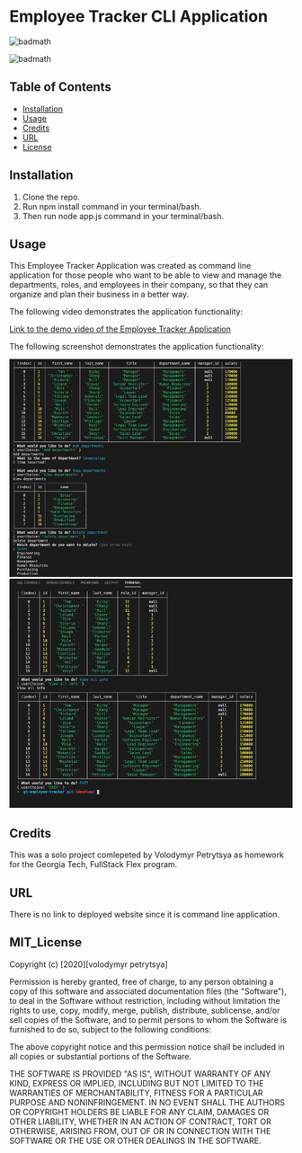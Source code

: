 # Employee Tracker CLI Application

![badmath](https://img.shields.io/badge/EMPLOYEE-tracker-red)

![badmath](https://img.shields.io/badge/license-MIT-brightgreen)

## Table of Contents

- [Installation](#installation)
- [Usage](#usage)
- [Credits](#credits)
- [URL](#url)
- [License](#mit_license)

## Installation

1. Clone the repo.
2. Run npm install command in your terminal/bash.
3. Then run node app.js command in your terminal/bash.

## Usage

This Employee Tracker Application was created as command line application for those people who
want to be able to view and manage the departments, roles, and employees in their company,
so that they can organize and plan their business in a better way.

The following video demonstrates the application functionality:

[Link to the demo video of the Employee Tracker Application](https://drive.google.com/file/d/1aqebc93GV3_lLALpPVEYMHnXrfd4sJEO/view?usp=sharing)

The following screenshot demonstrates the application functionality:

![Employee Tracker demo](./Assets/2.png)
![Employee Tracker demo](./Assets/1.png)

## Credits

This was a solo project comlepeted by Volodymyr Petrytsya as homework for the Georgia Tech, FullStack Flex program.

## URL

There is no link to deployed website since it is command line application.

## MIT_License

Copyright (c) [2020][volodymyr petrytsya]

Permission is hereby granted, free of charge, to any person obtaining a copy
of this software and associated documentation files (the "Software"), to deal
in the Software without restriction, including without limitation the rights
to use, copy, modify, merge, publish, distribute, sublicense, and/or sell
copies of the Software, and to permit persons to whom the Software is
furnished to do so, subject to the following conditions:

The above copyright notice and this permission notice shall be included in all
copies or substantial portions of the Software.

THE SOFTWARE IS PROVIDED "AS IS", WITHOUT WARRANTY OF ANY KIND, EXPRESS OR
IMPLIED, INCLUDING BUT NOT LIMITED TO THE WARRANTIES OF MERCHANTABILITY,
FITNESS FOR A PARTICULAR PURPOSE AND NONINFRINGEMENT. IN NO EVENT SHALL THE
AUTHORS OR COPYRIGHT HOLDERS BE LIABLE FOR ANY CLAIM, DAMAGES OR OTHER
LIABILITY, WHETHER IN AN ACTION OF CONTRACT, TORT OR OTHERWISE, ARISING FROM,
OUT OF OR IN CONNECTION WITH THE SOFTWARE OR THE USE OR OTHER DEALINGS IN THE
SOFTWARE.

 <!-- ## Contributing

If you would like to contribute to this project, please follow the [Contributor Covenant](https://www.contributor-covenant.org/) guidelines.  -->
